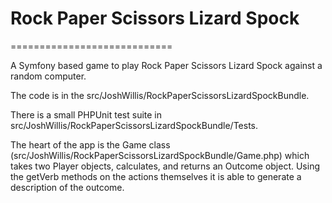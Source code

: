 # Rock Paper Scissors Lizard Spock
============================

A Symfony based game to play Rock Paper Scissors Lizard Spock against a random computer.

The code is in the src/JoshWillis/RockPaperScissorsLizardSpockBundle.

There is a small PHPUnit test suite in src/JoshWillis/RockPaperScissorsLizardSpockBundle/Tests.

The heart of the app is the Game class (src/JoshWillis/RockPaperScissorsLizardSpockBundle/Game.php) which takes two Player objects, calculates, and returns an Outcome object. Using the getVerb methods on the actions themselves it is able to generate a description of the outcome.